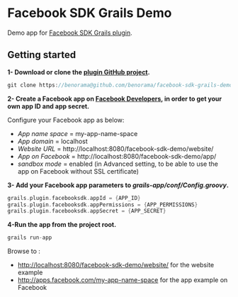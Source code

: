 Facebook SDK Grails Demo
================================

Demo app for [Facebook SDK Grails plugin](https://github.com/benorama/facebook-sdk-grails-plugin).

## Getting started

**1- Download or clone the [plugin GitHub project](https://github.com/benorama/facebook-sdk-grails-demo).**

```groovy
git clone https://benorama@github.com/benorama/facebook-sdk-grails-demo.git
```

**2- Create a Facebook app on [Facebook Developers](https://developers.facebook.com/apps), in order to get your own app ID and app secret.**

Configure your Facebook app as below:

* *App name space* = my-app-name-space
* *App domain* = localhost
* *Website URL* = http://localhost:8080/facebook-sdk-demo/website/
* *App on Facebook* = http://localhost:8080/facebook-sdk-demo/app/
* *sandbox mode* = enabled (in Advanced setting, to be able to use the app on Facebook without SSL certificate)

**3- Add your Facebook app parameters to _grails-app/conf/Config.groovy_.**

```groovy
grails.plugin.facebooksdk.appId = {APP_ID}
grails.plugin.facebooksdk.appPermissions = {APP_PERMISSIONS}
grails.plugin.facebooksdk.appSecret = {APP_SECRET}
```

**4-Run the app from the project root.** 

```groovy
grails run-app
```

Browse to :

* <http://localhost:8080/facebook-sdk-demo/website/> for the website example
* <http://apps.facebook.com/my-app-name-space> for the app example on Facebook